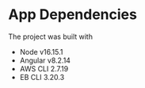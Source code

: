 # App Dependencies

The project was built with

- Node v16.15.1
- Angular v8.2.14
- AWS CLI 2.7.19
- EB CLI 3.20.3